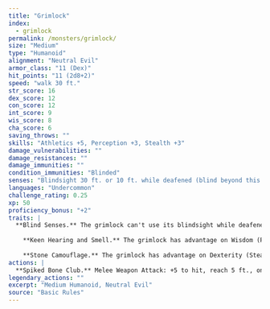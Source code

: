 ```yaml
---
title: "Grimlock"
index:
  - grimlock
permalink: /monsters/grimlock/
size: "Medium"
type: "Humanoid"
alignment: "Neutral Evil"
armor_class: "11 (Dex)"
hit_points: "11 (2d8+2)"
speed: "walk 30 ft."
str_score: 16
dex_score: 12
con_score: 12
int_score: 9
wis_score: 8
cha_score: 6
saving_throws: ""
skills: "Athletics +5, Perception +3, Stealth +3"
damage_vulnerabilities: ""
damage_resistances: ""
damage_immunities: ""
condition_immunities: "Blinded"
senses: "Blindsight 30 ft. or 10 ft. while deafened (blind beyond this radius), Passive Perception 13"
languages: "Undercommon"
challenge_rating: 0.25
xp: 50
proficiency_bonus: "+2"
traits: |
  **Blind Senses.** The grimlock can't use its blindsight while deafened and unable to smell.
    
    **Keen Hearing and Smell.** The grimlock has advantage on Wisdom (Perception) checks that rely on hearing or smell.
    
    **Stone Camouflage.** The grimlock has advantage on Dexterity (Stealth) checks made to hide in rocky terrain.
actions: |
  **Spiked Bone Club.** Melee Weapon Attack: +5 to hit, reach 5 ft., one target. Hit: 5 (1d4 + 3) bludgeoning damage plus 2 (1d4) piercing damage.  
legendary_actions: ""
excerpt: "Medium Humanoid, Neutral Evil"
source: "Basic Rules"
---
```

